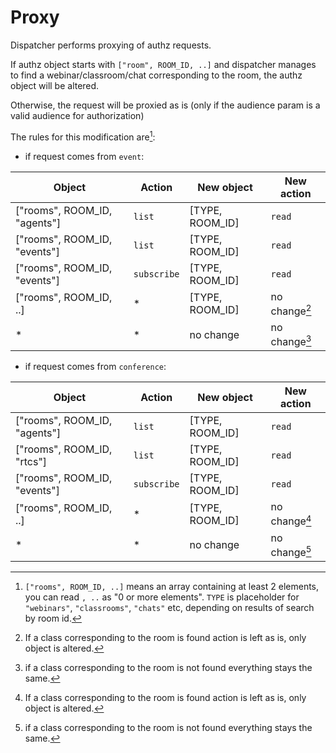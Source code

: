 # Proxy

Dispatcher performs proxying of authz requests.

If authz object starts with `["room", ROOM_ID, ..]` and dispatcher manages to find a webinar/classroom/chat corresponding to the room,
the authz object will be altered.

Otherwise, the request will be proxied as is (only if the audience param is a valid audience for authorization)

The rules for this modification are[^1]:

* if request comes from `event`:

Object                          | Action      | New object      | New action
------------------------------- | ----------- | --------------- | ------------
["rooms", ROOM_ID, "agents"]    | `list`      | [TYPE, ROOM_ID] | `read`
["rooms", ROOM_ID, "events"]    | `list`      | [TYPE, ROOM_ID] | `read`
["rooms", ROOM_ID, "events"]    | `subscribe` | [TYPE, ROOM_ID] | `read`
["rooms", ROOM_ID, ..]          | *           | [TYPE, ROOM_ID] | no change[^2]
\*                              | *           | no change       | no change[^3]

* if request comes from `conference`:

Object                          | Action      | New object      | New action
------------------------------- | ----------- | --------------- | ------------
["rooms", ROOM_ID, "agents"]    | `list`      | [TYPE, ROOM_ID] | `read`
["rooms", ROOM_ID, "rtcs"]      | `list`      | [TYPE, ROOM_ID] | `read`
["rooms", ROOM_ID, "events"]    | `subscribe` | [TYPE, ROOM_ID] | `read`
["rooms", ROOM_ID, ..]          | *           | [TYPE, ROOM_ID] | no change[^2]
\*                              | *           | no change       | no change[^3]

[^1]: `["rooms", ROOM_ID, ..]` means an array containing at least 2 elements, you can read `, ..` as "0 or more elements". `TYPE` is placeholder for `"webinars"`, `"classrooms"`, `"chats"` etc, depending on results of search by room id.

[^2]: If a class corresponding to the room is found action is left as is, only object is altered.

[^3]: if a class corresponding to the room is not found everything stays the same.
